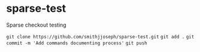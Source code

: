 # sparse-test
Sparse checkout testing

`git clone https://github.com/smithjjoseph/sparse-test.git`
`git add .`
`git commit -m 'Add commands documenting process'`
`git push`
